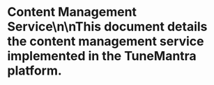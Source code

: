 # Content Management Service\n\nThis document details the content management service implemented in the TuneMantra platform.
